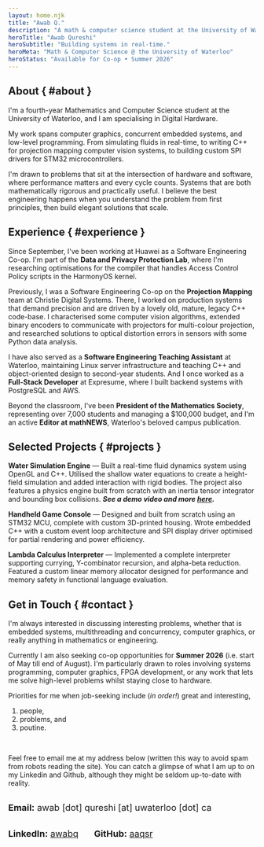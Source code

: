 ```yaml
---
layout: home.njk
title: "Awab Q."
description: "A math & computer science student at the University of Waterloo, specialising in Digital Hardware."
heroTitle: "Awab Qureshi"
heroSubtitle: "Building systems in real-time."
heroMeta: "Math & Computer Science @ the University of Waterloo"
heroStatus: "Available for Co-op • Summer 2026"
---
```


## About { #about }

I'm a fourth-year Mathematics and Computer Science student at the University of Waterloo, and I am specialising in Digital Hardware.

My work spans computer graphics, concurrent embedded systems, and low-level programming. From simulating fluids in real-time, to writing C++ for projection mapping computer vision systems, to building custom SPI drivers for STM32 microcontrollers.

I'm drawn to problems that sit at the intersection of hardware and software, where performance matters and every cycle counts. Systems that are both mathematically rigorous and practically useful. I believe the best engineering happens when you understand the problem from first principles, then build elegant solutions that scale.

## Experience { #experience }

Since September, I've been working at Huawei as a Software Engineering Co-op. I'm part of the **Data and Privacy Protection Lab**, where I'm researching optimisations for the compiler that handles Access Control Policy scripts in the HarmonyOS kernel.

Previously, I was a Software Engineering Co-op on the **Projection Mapping** team at Christie Digital Systems. There, I worked on production systems that demand precision and are driven by a lovely old, mature, legacy C++ code-base. I characterised some computer vision algorithms, extended binary encoders to communicate with projectors for multi-colour projection, and researched solutions to optical distortion errors in sensors with some Python data analysis.

I have also served as a **Software Engineering Teaching Assistant** at Waterloo, maintaining Linux server infrastructure and teaching C++ and object-oriented design to second-year students. And I once worked as a **Full-Stack Developer** at Expresume, where I built backend systems with PostgreSQL and AWS.

Beyond the classroom, I've been **President of the Mathematics Society**, representing over 7,000 students and managing a $100,000 budget, and I'm an active **Editor at mathNEWS**, Waterloo's beloved campus publication.

## Selected Projects { #projects }

**Water Simulation Engine** — Built a real-time fluid dynamics system using OpenGL and C++. Utilised the shallow water equations to create a height-field simulation and added interaction with rigid bodies. The project also features a physics engine built from scratch with an inertia tensor integrator and bounding box collisions. ***See a demo video and more [here](/courses/cs488/).***

**Handheld Game Console** — Designed and built from scratch using an STM32 MCU, complete with custom 3D-printed housing. Wrote embedded C++ with a custom event loop architecture and SPI display driver optimised for partial rendering and power efficiency.

**Lambda Calculus Interpreter** — Implemented a complete interpreter supporting currying, Y-combinator recursion, and alpha-beta reduction. Featured a custom linear memory allocator designed for performance and memory safety in functional language evaluation.

## Get in Touch { #contact }

I'm always interested in discussing interesting problems, whether that is embedded systems, multithreading and concurrency, computer graphics, or really anything in mathematics or engineering.

Currently I am also seeking co-op opportunities for **Summer 2026** (i.e. start of May till end of August). I'm particularly drawn to roles involving systems programming, computer graphics, FPGA development, or any work that lets me solve high-level problems whilst staying close to hardware.

Priorities for me when job-seeking include (*in order!*) great and interesting,

1. people,
2. problems, and
3. poutine.

<br />

Feel free to email me at my address below (written this way to avoid spam from robots reading the site).
You can catch a glimpse of what I am up to on my Linkedin and Github, although they might be seldom up-to-date with reality.

<br />
<div style="display: flex; flex-wrap: wrap; gap: 2rem; align-items: center; font-size: 18px; color: #1a1a1a;">
    <div style="display: flex; align-items: center; gap: 0.5rem; font-family: Inter, -apple-system, BlinkMacSystemFont, sans-serif;">
        <span><strong>Email:</strong> awab [dot] qureshi [at] uwaterloo [dot] ca</span>
    </div>
    <div style="display: flex; align-items: center; gap: 0.5rem; font-family: Inter, -apple-system, BlinkMacSystemFont, sans-serif;">
        <span><strong>LinkedIn:</strong> <a href="https://linkedin.com/in/awabq">awabq</a></span>
    </div>
    <div style="display: flex; align-items: center; gap: 0.5rem; font-family: Inter, -apple-system, BlinkMacSystemFont, sans-serif;">
        <span><strong>GitHub:</strong> <a href="https://github.com/aaqsr">aaqsr</a></span>
    </div>
</div>
